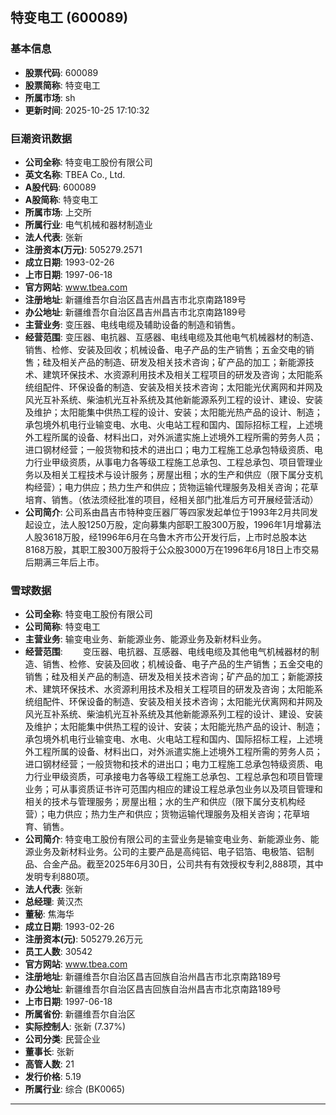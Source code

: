 ## 特变电工 (600089)

### 基本信息

- **股票代码**: 600089
- **股票简称**: 特变电工
- **所属市场**: sh
- **更新时间**: 2025-10-25 17:10:32

### 巨潮资讯数据

- **公司全称**: 特变电工股份有限公司
- **英文名称**: TBEA Co., Ltd.
- **A股代码**: 600089
- **A股简称**: 特变电工
- **所属市场**: 上交所
- **所属行业**: 电气机械和器材制造业
- **法人代表**: 张新
- **注册资本(万元)**: 505279.2571
- **成立日期**: 1993-02-26
- **上市日期**: 1997-06-18
- **官方网站**: www.tbea.com
- **注册地址**: 新疆维吾尔自治区昌吉州昌吉市北京南路189号
- **办公地址**: 新疆维吾尔自治区昌吉州昌吉市北京南路189号
- **主营业务**: 变压器、电线电缆及辅助设备的制造和销售。
- **经营范围**: 变压器、电抗器、互感器、电线电缆及其他电气机械器材的制造、销售、检修、安装及回收；机械设备、电子产品的生产销售；五金交电的销售；硅及相关产品的制造、研发及相关技术咨询；矿产品的加工；新能源技术、建筑环保技术、水资源利用技术及相关工程项目的研发及咨询；太阳能系统组配件、环保设备的制造、安装及相关技术咨询；太阳能光伏离网和并网及风光互补系统、柴油机光互补系统及其他新能源系列工程的设计、建设、安装及维护；太阳能集中供热工程的设计、安装；太阳能光热产品的设计、制造；承包境外机电行业输变电、水电、火电站工程和国内、国际招标工程，上述境外工程所属的设备、材料出口，对外派遣实施上述境外工程所需的劳务人员；进口钢材经营；一般货物和技术的进出口；电力工程施工总承包特级资质、电力行业甲级资质，从事电力各等级工程施工总承包、工程总承包、项目管理业务以及相关工程技术与设计服务；房屋出租；水的生产和供应（限下属分支机构经营）；电力供应；热力生产和供应；货物运输代理服务及相关咨询；花草培育、销售。（依法须经批准的项目，经相关部门批准后方可开展经营活动）
- **公司简介**: 公司系由昌吉市特种变压器厂等四家发起单位于1993年2月共同发起设立，法人股1250万股，定向募集内部职工股300万股，1996年1月增募法人股3618万股，经1996年6月在乌鲁木齐市公开发行后，上市时总股本达8168万股，其职工股300万股将于公众股3000万在1996年6月18日上市交易后期满三年后上市。

### 雪球数据

- **公司全称**: 特变电工股份有限公司
- **公司简称**: 特变电工
- **主营业务**: 输变电业务、新能源业务、能源业务及新材料业务。
- **经营范围**: 　　变压器、电抗器、互感器、电线电缆及其他电气机械器材的制造、销售、检修、安装及回收；机械设备、电子产品的生产销售；五金交电的销售；硅及相关产品的制造、研发及相关技术咨询；矿产品的加工；新能源技术、建筑环保技术、水资源利用技术及相关工程项目的研发及咨询；太阳能系统组配件、环保设备的制造、安装及相关技术咨询；太阳能光伏离网和并网及风光互补系统、柴油机光互补系统及其他新能源系列工程的设计、建设、安装及维护；太阳能集中供热工程的设计、安装；太阳能光热产品的设计、制造；承包境外机电行业输变电、水电、火电站工程和国内、国际招标工程，上述境外工程所属的设备、材料出口，对外派遣实施上述境外工程所需的劳务人员；进口钢材经营；一般货物和技术的进出口；电力工程施工总承包特级资质、电力行业甲级资质，可承接电力各等级工程施工总承包、工程总承包和项目管理业务；可从事资质证书许可范围内相应的建设工程总承包业务以及项目管理和相关的技术与管理服务；房屋出租；水的生产和供应（限下属分支机构经营）；电力供应；热力生产和供应；货物运输代理服务及相关咨询；花草培育、销售。
- **公司简介**: 特变电工股份有限公司的主营业务是输变电业务、新能源业务、能源业务及新材料业务。公司的主要产品是高纯铝、电子铝箔、电极箔、铝制品、合金产品。截至2025年6月30日，公司共有有效授权专利2,888项，其中发明专利880项。
- **法人代表**: 张新
- **总经理**: 黄汉杰
- **董秘**: 焦海华
- **成立日期**: 1993-02-26
- **注册资本(元)**: 505279.26万元
- **员工人数**: 30542
- **官方网站**: www.tbea.com
- **注册地址**: 新疆维吾尔自治区昌吉回族自治州昌吉市北京南路189号
- **办公地址**: 新疆维吾尔自治区昌吉回族自治州昌吉市北京南路189号
- **上市日期**: 1997-06-18
- **所属省份**: 新疆维吾尔自治区
- **实际控制人**: 张新 (7.37%)
- **公司分类**: 民营企业
- **董事长**: 张新
- **高管人数**: 21
- **发行价格**: 5.19
- **所属行业**: 综合 (BK0065)

---